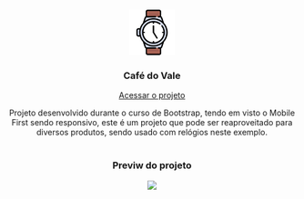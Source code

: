 <br/>
<p align="center">
  <a href="https://github.com/ecmedeiros/ExactTime">
    <img src="img/readme/logo.png" alt="Logo" width="80" height="80">
  </a>

  <h3 align="center">Café do Vale</h3>
  <p align="center">
 <a href="https://ecmedeiros.github.io/ExactTime/"> Acessar o projeto </a>
  <p align="center">
    Projeto desenvolvido durante o curso de Bootstrap, tendo em visto o Mobile First sendo responsivo, este é um projeto que pode ser reaproveitado para diversos produtos, sendo usado com relógios neste exemplo.
    <br/>
    <br/>
  </p>
</p>

<h3 align="center">Previw do projeto</h3>
<div align="center">
    <img src="img/readme/projeto.gif"/>
</div>







